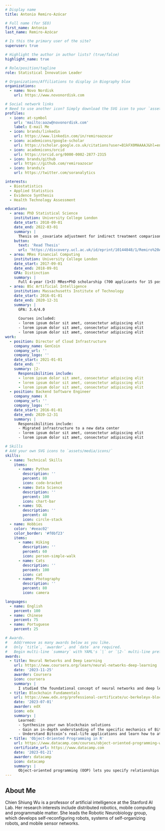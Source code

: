 ```yaml
---
# Display name
title: Antonio Remiro-Azócar

# Full name (for SEO)
first_name: Antonio
last_name: Remiro-Azócar

# Is this the primary user of the site?
superuser: true

# Highlight the author in author lists? (true/false)
highlight_name: true

# Role/position/tagline
role: Statistical Innovation Leader

# Organizations/Affiliations to display in Biography blox
organizations:
  - name: Novo Nordisk
    url: https://www.novonordisk.com

# Social network links
# Need to use another icon? Simply download the SVG icon to your `assets/media/icons/` folder.
profiles:
  - icon: at-symbol
    url: 'mailto:aazw@novonordisk.com'
    label: E-mail Me
  - icon: brands/linkedin
    url: https://www.linkedin.com/in/remiroazocar
  - icon: academicons/google-scholar
    url: https://scholar.google.co.uk/citations?user=B1kFX0MAAAAJ&hl=en
  - icon: academicons/orcid
    url: https://orcid.org/0000-0002-2877-2315
  - icon: brands/github
    url: https://github.com/remiroazocar        
  - icon: brands/x
    url: https://twitter.com/soranalytics

interests:
  - Biostatistics
  - Applied Statistics
  - Evidence Synthesis
  - Health Technology Assessment

education:
  - area: PhD Statistical Science
    institution: University College London
    date_start: 2018-09-01
    date_end: 2022-03-01
    summary: |
      Thesis on _covariate adjustment for indirect treatment comparisons_. Supervised by Prof Gianluca Baio and Prof Anna Heath in the Statistics for Health Economic Evaluation research group at the Department of Statistical Science.
    button:
      text: 'Read Thesis'
      url: 'https://discovery.ucl.ac.uk/id/eprint/10144848/1/Remiro%20Azocar__thesis_redacted_final.pdf'
  - area: MRes Financial Computing
    institution: University College London
    date_start: 2017-09-01
    date_end: 2018-09-01
    GPA: Distinction
    summary: |
      Full 4-year (1+3) MRes+PhD scholarship (700 applicants for 15 positions) from the EPSRC Centre for Doctoral Training in Financial Computing and Analytics, a joint collaboration between UCL, LSE and Imperial College London. PhD-level courses in computational statistics. Advanced programming and software development modules in Python and C++.
  - area: BSc Artificial Intelligence
    institution: Massachusetts Institute of Technology
    date_start: 2016-01-01
    date_end: 2020-12-31
    summary: |
      GPA: 3.4/4.0
      
      Courses included:
      - lorem ipsum dolor sit amet, consectetur adipiscing elit
      - lorem ipsum dolor sit amet, consectetur adipiscing elit
      - lorem ipsum dolor sit amet, consectetur adipiscing elit
work:
  - position: Director of Cloud Infrastructure
    company_name: GenCoin
    company_url: ''
    company_logo: ''
    date_start: 2021-01-01
    date_end: ''
    summary: |2-
      Responsibilities include:
      - lorem ipsum dolor sit amet, consectetur adipiscing elit
      - lorem ipsum dolor sit amet, consectetur adipiscing elit
      - lorem ipsum dolor sit amet, consectetur adipiscing elit
  - position: Backend Software Engineer
    company_name: X
    company_url: ''
    company_logo: ''
    date_start: 2016-01-01
    date_end: 2020-12-31
    summary: |
      Responsibilities include:
      - Migrated infrastructure to a new data center
      - lorem ipsum dolor sit amet, consectetur adipiscing elit
      - lorem ipsum dolor sit amet, consectetur adipiscing elit

# Skills
# Add your own SVG icons to `assets/media/icons/`
skills:
  - name: Technical Skills
    items:
      - name: Python
        description: ''
        percent: 80
        icon: code-bracket
      - name: Data Science
        description: ''
        percent: 100
        icon: chart-bar
      - name: SQL
        description: ''
        percent: 40
        icon: circle-stack
  - name: Hobbies
    color: '#eeac02'
    color_border: '#f0bf23'
    items:
      - name: Hiking
        description: ''
        percent: 60
        icon: person-simple-walk
      - name: Cats
        description: ''
        percent: 100
        icon: cat
      - name: Photography
        description: ''
        percent: 80
        icon: camera

languages:
  - name: English
    percent: 100
  - name: Chinese
    percent: 75
  - name: Portuguese
    percent: 25

# Awards.
#   Add/remove as many awards below as you like.
#   Only `title`, `awarder`, and `date` are required.
#   Begin multi-line `summary` with YAML's `|` or `|2-` multi-line prefix and indent 2 spaces below.
awards:
  - title: Neural Networks and Deep Learning
    url: https://www.coursera.org/learn/neural-networks-deep-learning
    date: '2023-11-25'
    awarder: Coursera
    icon: coursera
    summary: |
      I studied the foundational concept of neural networks and deep learning. By the end, I was familiar with the significant technological trends driving the rise of deep learning; build, train, and apply fully connected deep neural networks; implement efficient (vectorized) neural networks; identify key parameters in a neural network’s architecture; and apply deep learning to your own applications.
  - title: Blockchain Fundamentals
    url: https://www.edx.org/professional-certificate/uc-berkeleyx-blockchain-fundamentals
    date: '2023-07-01'
    awarder: edX
    icon: edx
    summary: |
      Learned:
      - Synthesize your own blockchain solutions
      - Gain an in-depth understanding of the specific mechanics of Bitcoin
      - Understand Bitcoin’s real-life applications and learn how to attack and destroy Bitcoin, Ethereum, smart contracts and Dapps, and alternatives to Bitcoin’s Proof-of-Work consensus algorithm
  - title: 'Object-Oriented Programming in R'
    url: https://www.datacamp.com/courses/object-oriented-programming-with-s3-and-r6-in-r
    certificate_url: https://www.datacamp.com
    date: '2023-01-21'
    awarder: datacamp
    icon: datacamp
    summary: |
      Object-oriented programming (OOP) lets you specify relationships between functions and the objects that they can act on, helping you manage complexity in your code. This is an intermediate level course, providing an introduction to OOP, using the S3 and R6 systems. S3 is a great day-to-day R programming tool that simplifies some of the functions that you write. R6 is especially useful for industry-specific analyses, working with web APIs, and building GUIs.
---
```


## About Me

Chien Shiung Wu is a professor of artificial intelligence at the Stanford AI Lab. Her research interests include distributed robotics, mobile computing and programmable matter. She leads the Robotic Neurobiology group, which develops self-reconfiguring robots, systems of self-organizing robots, and mobile sensor networks.
